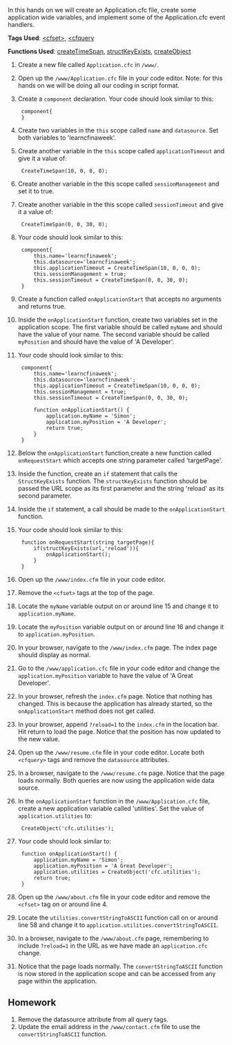 In this hands on we will create an Application.cfc file, create some application wide variables, and implement some of the Application.cfc event handlers.

**Tags Used**: [\<cfset>](https://helpx.adobe.com/coldfusion/cfml-reference/coldfusion-tags/tags-r-s/cfset.html), [\<cfquery](https://helpx.adobe.com/coldfusion/cfml-reference/coldfusion-tags/tags-p-q/cfquery.html)

**Functions Used**: [createTimeSpan](https://helpx.adobe.com/coldfusion/cfml-reference/coldfusion-functions/functions-c-d/CreateTimeSpan.html), [structKeyExists](https://helpx.adobe.com/coldfusion/cfml-reference/coldfusion-functions/functions-s/structkeyexists.html), [createObject](https://helpx.adobe.com/coldfusion/cfml-reference/coldfusion-functions/functions-c-d/CreateObject.html)

1. Create a new file called `Application.cfc` in `/www/`.
1. Open up the `/www/Application.cfc` file in your code editor. Note: for this hands on we will be doing all our coding in script format.
1. Create a `component` declaration. Your code should look similar to this:

        component{
        }

1. Create two variables in the `this` scope called `name` and `datasource`. Set both variables to 'learncfinaweek'.
1. Create another variable in the `this` scope called `applicationTimeout` and give it a value of:

        CreateTimeSpan(10, 0, 0, 0);

1. Create another variable in the this scope called `sessionManagement` and set it to true.
1. Create another variable in the this scope called `sessionTimeout` and give it a value of:

        CreateTimeSpan(0, 0, 30, 0);

1. Your code should look similar to this:

        component{
            this.name='learncfinaweek';
            this.datasource='learncfinaweek';
            this.applicationTimeout = CreateTimeSpan(10, 0, 0, 0);
            this.sessionManagement = true;
            this.sessionTimeout = CreateTimeSpan(0, 0, 30, 0);
        }

1. Create a function called `onApplicationStart` that accepts no arguments and returns true.
1. Inside the `onApplicationStart` function, create two variables set in the application scope. The first variable should be called `myName` and should have the value of your name. The second variable should be called `myPosition` and should have the value of 'A Developer'.
1. Your code should look similar to this:

        component{
            this.name='learncfinaweek';
            this.datasource='learncfinaweek';
            this.applicationTimeout = CreateTimeSpan(10, 0, 0, 0);
            this.sessionManagement = true;
            this.sessionTimeout = CreateTimeSpan(0, 0, 30, 0);

            function onApplicationStart() {
                application.myName = 'Simon';
                application.myPosition = 'A Developer';
                return true;
            }
        }

1. Below the `onApplicationStart` function,create a new function called `onRequestStart` which accepts one string parameter called 'targetPage'.
1. Inside the function, create an `if` statement that calls the `StructKeyExists` function. The `structKeyExists` function should be passed the URL scope as its first parameter and the string 'reload' as its second parameter.
1. Inside the `if` statement, a call should be made to the `onApplicationStart` function.
1. Your code should look similar to this:

        function onRequestStart(string targetPage){
            if(structKeyExists(url,'reload')){
                onApplicationStart();
            }
        }

1. Open up the `/www/index.cfm` file in your code editor.
1. Remove the `<cfset>` tags at the top of the page.
1. Locate the `myName` variable output on or around line 15 and change it to `application.myName`.
1. Locate the `myPosition` variable output on or around line 16 and change it to `application.myPosition`.
1. In your browser, navigate to the `/www/index.cfm` page. The index page should display as normal.
1. Go to the `/www/application.cfc` file in your code editor and change the `application.myPosition` variable to have the value of 'A Great Developer'.
1. In your browser, refresh the `index.cfm` page. Notice that nothing has changed. This is because the application has already started, so the `onApplicationStart` method does not get called.
1. In your browser, append `?reload=1` to the `index.cfm` in the location bar. Hit return to load the page. Notice that the position has now updated to the new value.
1. Open up the `/www/resume.cfm` file in your code editor. Locate both `<cfquery>` tags and remove the `datasource` attributes.
1. In a browser, navigate to the `/www/resume.cfm` page. Notice that the page loads normally. Both queries are now using the application wide data source.
1. In the `onApplicationStart` function in the `/www/Application.cfc` file, create a new application variable called 'utilities'. Set the value of `application.utilities` to:

        CreateObject('cfc.utilities');

1. Your code should look similar to:

        function onApplicationStart() {
            application.myName = 'Simon';
            application.myPosition = 'A Great Developer';
            application.utilities = CreateObject('cfc.utilities');
            return true;
        }

1. Open up the `/www/about.cfm` file in your code editor and remove the `<cfset>` tag on or around line 4.
1. Locate the `utilities.convertStringToASCII` function call on or around line 58 and change it to `application.utilities.convertStringToASCII`.
1. In a browser, navigate to the `/www/about.cfm` page, remembering to include `?reload=1` in the URL as we have made an `application.cfc` change.
1. Notice that the page loads normally. The `convertStringToASCII` function is now stored in the application scope and can be accessed from any page within the application.

Homework
--------

1. Remove the datasource attribute from all query tags.
1. Update the email address in the `/www/contact.cfm` file to use the `convertStringToASCII` function.